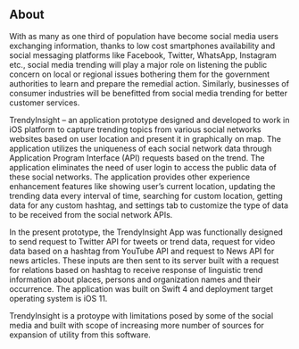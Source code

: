 ## About
With as many as one third of population have become social media users exchanging information, thanks to low cost smartphones availability and social messaging platforms like Facebook, Twitter, WhatsApp, Instagram etc., social media trending will play a major role on listening the public concern on local or regional issues bothering them for the government authorities to learn and prepare the remedial action. Similarly, businesses of consumer industries will be benefitted from social media trending for better customer services.

TrendyInsight – an application prototype designed and developed to work in iOS platform to capture trending topics from various social networks websites based on user location and present it in graphically on map. The application utilizes the uniqueness of each social network data through Application Program Interface (API) requests based on the trend. The application eliminates the need of user login to access the public data of these social networks. The application provides other experience enhancement features like showing user’s current location, updating the trending data every interval of time, searching for custom location, getting data for any custom hashtag, and settings tab to customize the type of data to be received from the social network APIs.

In the present prototype, the TrendyInsight App was functionally designed to send request to Twitter API for tweets or trend data, request for video data based on a hashtag from YouTube API and request to News API for news articles. These inputs are then sent to its server built with a request for relations based on hashtag to receive response of linguistic trend information about places, persons and organization names and their occurrence. The application was built on Swift 4 and deployment target
operating system is iOS 11.

TrendyInsight is a protoype with limitations posed by some of the social media and built with scope of increasing more number of sources for expansion of utility from this software.
